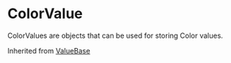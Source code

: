 # ColorValue

ColorValues are objects that can be used for storing Color values.

Inherited from [ValueBase](../ValueBase)
